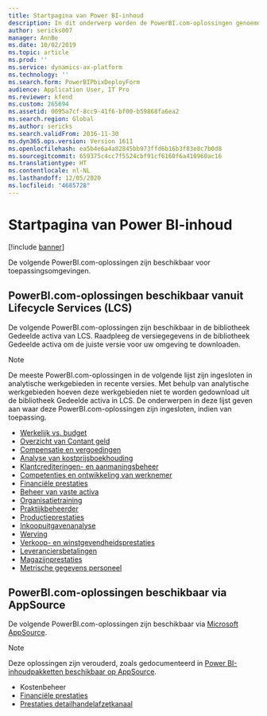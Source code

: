 ```yaml
---
title: Startpagina van Power BI-inhoud
description: In dit onderwerp worden de PowerBI.com-oplossingen genoemd die beschikbaar zijn en wordt aangegeven waar u meer informatie over de oplossingen kunt vinden.
author: sericks007
manager: AnnBe
ms.date: 10/02/2019
ms.topic: article
ms.prod: ''
ms.service: dynamics-ax-platform
ms.technology: ''
ms.search.form: PowerBIPbixDeployForm
audience: Application User, IT Pro
ms.reviewer: kfend
ms.custom: 265694
ms.assetid: 0095a7cf-8cc9-41f6-bf00-b59868fa6ea2
ms.search.region: Global
ms.author: sericks
ms.search.validFrom: 2016-11-30
ms.dyn365.ops.version: Version 1611
ms.openlocfilehash: ea5b4e6a4a82845bb973ffd6b16b3f83e8c7b0d8
ms.sourcegitcommit: 659375c4cc7f5524cbf91cf6160f6a410960ac16
ms.translationtype: HT
ms.contentlocale: nl-NL
ms.lasthandoff: 12/05/2020
ms.locfileid: "4685728"
---
```

# <a name="power-bi-content-home-page"></a>Startpagina van Power BI-inhoud

[!include [banner](../includes/banner.md)]

De volgende PowerBI.com-oplossingen zijn beschikbaar voor toepassingsomgevingen.

## <a name="powerbicom-solutions-available-from-lifecycle-services-lcs"></a>PowerBI.com-oplossingen beschikbaar vanuit Lifecycle Services (LCS)

De volgende PowerBI.com-oplossingen zijn beschikbaar in de bibliotheek Gedeelde activa van LCS. Raadpleeg de versiegegevens in de bibliotheek Gedeelde activa om de juiste versie voor uw omgeving te downloaden.

> [!NOTE]
> De meeste PowerBI.com-oplossingen in de volgende lijst zijn ingesloten in analytische werkgebieden in recente versies. Met behulp van analytische werkgebieden hoeven deze werkgebieden niet te worden gedownload uit de bibliotheek Gedeelde activa in LCS. De onderwerpen in deze lijst geven aan waar deze PowerBI.com-oplossingen zijn ingesloten, indien van toepassing.

- [Werkelijk vs. budget](ledger-budgets-power-bi.md)
- [Overzicht van Contant geld](../../../finance/cash-bank-management/Cash-Overview-Power-BI-content.md)
- [Compensatie en vergoedingen](compensation-and-benefits-analysis-power-bi-content-pack.md)
- [Analyse van kostprijsboekhouding](cost-accounting-analysis-content-pack.md)
- [Klantcrediteringen- en aanmaningsbeheer](../../../finance/accounts-receivable/credit-collections-power-bi.md)
- [Competenties en ontwikkeling van werknemer](employee-competencies-and-development-analysis-power-bi-content-pack.md)
- [Financiële prestaties](financial-performance-power-bi-content-pack.md)
- [Beheer van vaste activa](../../../finance/fixed-assets/Fixed-asset-management-workspace.md)
- [Organisatietraining](organizational-training-analysis-power-bi-content-pack.md)
- [Praktijkbeheerder](practice-manager-power-bi.md)
- [Productieprestaties](production-performance-power-bi.md)
- [Inkoopuitgavenanalyse](purchase-content-pack-for-power-bi.md)
- [Werving](recruiting-analysis-power-bi-content-pack.md)
- [Verkoop- en winstgevendheidsprestaties](sales-profitability-performance-content-pack.md)
- [Leveranciersbetalingen](../../../finance/accounts-payable/Vendor-payments-workspace.md)
- [Magazijnprestaties](warehouse-power-bi-content.md)
- [Metrische gegevens personeel](workforce-analysis-power-bi-content-pack.md)

## <a name="powerbicom-solutions-available-from-appsource"></a>PowerBI.com-oplossingen beschikbaar via AppSource

De volgende PowerBI.com-oplossingen zijn beschikbaar via [Microsoft AppSource](https://appsource.microsoft.com).

> [!NOTE]
> Deze oplossingen zijn verouderd, zoals gedocumenteerd in [Power BI-inhoudpakketten beschikbaar op AppSource](../migration-upgrade/deprecated-features.md#power-bi-content-packs-available-on-appsource).

- Kostenbeheer
- [Financiële prestaties](financial-performance-power-bi-content-pack.md)
- [Prestaties detailhandelafzetkanaal ](retail-channel-performance-dashboard-power-bi-data.md)
